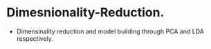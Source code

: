 # Dimesnionality-Reduction.  
  - Dimensinality reduction and model building through PCA and LDA respectively.
